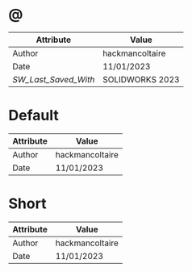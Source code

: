 # @
| Attribute | Value |
| ---  | ---     |
| Author | hackmancoltaire |
| Date | 11/01/2023 |
| _SW_Last_Saved_With_ | SOLIDWORKS 2023 |
# Default
| Attribute | Value |
| ---  | ---     |
| Author | hackmancoltaire |
| Date | 11/01/2023 |
# Short
| Attribute | Value |
| ---  | ---     |
| Author | hackmancoltaire |
| Date | 11/01/2023 |

